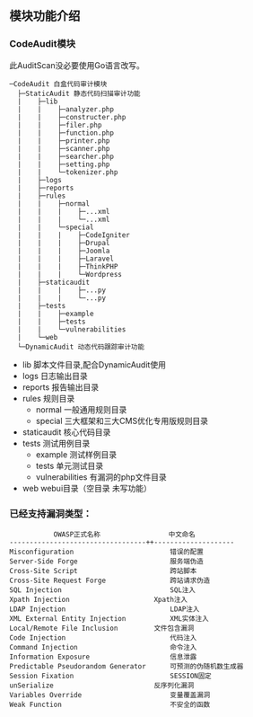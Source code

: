 ## 模块功能介绍

### CodeAudit模块

此AuditScan没必要使用Go语言改写。
```
─CodeAudit 白盒代码审计模块
  ├─StaticAudit 静态代码扫描审计功能
  |    ├─lib
  |    |    ├─analyzer.php
  |    |    ├─constructer.php
  |    |    ├─filer.php
  |    |    ├─function.php
  |    |    ├─printer.php
  |    |    ├─scanner.php
  |    |    ├─searcher.php
  |    |    ├─setting.php
  |    |    └─tokenizer.php
  |    ├─logs
  |    ├─reports
  |    ├─rules
  |    |    ├─normal
  |    |    |    ├─...xml
  |    |    |    └─...xml
  |    |    └─special
  |    |    |    ├─CodeIgniter
  |    |    |    ├─Drupal
  |    |    |    ├─Joomla
  |    |    |    ├─Laravel
  |    |    |    ├─ThinkPHP
  |    |    |    └─Wordpress
  |    ├─staticaudit
  |    |    |    ├─...py
  |    |    |    └─...py
  |    ├─tests
  |    |    ├─example
  |    |    ├─tests
  |    |    └─vulnerabilities
  |    └─web
  └─DynamicAudit 动态代码跟踪审计功能
```

- lib 脚本文件目录,配合DynamicAudit使用
- logs 日志输出目录
- reports 报告输出目录
- rules 规则目录
  - normal 一般通用规则目录
  - special 三大框架和三大CMS优化专用版规则目录
- staticaudit 核心代码目录
- tests 测试用例目录
  - example 测试样例目录
  - tests 单元测试目录
  - vulnerabilities 有漏洞的php文件目录
- web webui目录（空目录 未写功能）

### 已经支持漏洞类型：
```
           OWASP正式名称                 中文命名
----------------------------------++--------------------
Misconfiguration                      	错误的配置
Server-Side Forge	                    服务端伪造
Cross-Site Script	                    跨站脚本
Cross-Site Request Forge	            跨站请求伪造
SQL Injection	                        SQL注入
Xpath Injection	                    Xpath注入
LDAP Injection	                        LDAP注入
XML External Entity Injection	        XML实体注入
Local/Remote File Inclusion	        文件包含漏洞
Code Injection                       	代码注入
Command Injection                    	命令注入
Information Exposure	                信息泄露
Predictable Pseudorandom Generator   	可预测的伪随机数生成器
Session Fixation	                    SESSION固定
unSerialize	                        反序列化漏洞
Variables Override	                    变量覆盖漏洞
Weak Function	                        不安全的函数

```
